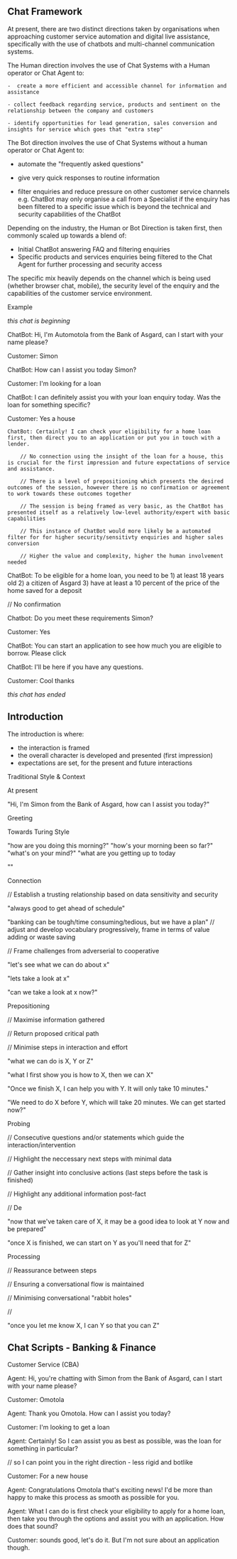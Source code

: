 Chat  Framework
-

At present, there are two distinct directions taken by organisations when approaching customer service automation and digital live assistance, specifically with the use of chatbots and multi-channel communication systems. 

The Human direction involves the use of Chat Systems with a Human operator or Chat Agent to:

    -  create a more efficient and accessible channel for information and assistance 

    - collect feedback regarding service, products and sentiment on the relationship between the company and customers

    - identify opportunities for lead generation, sales conversion and insights for service which goes that "extra step"

The Bot direction involves the use of Chat Systems without a human operator or Chat Agent to:

- automate the "frequently asked questions" 

- give very quick responses to routine information

- filter enquiries and reduce pressure on other customer service channels e.g. ChatBot may only organise a call from a Specialist if the enquiry has been filtered to a specific issue which is beyond the technical and security capabilities of the ChatBot 

Depending on the industry, the Human or Bot Direction is taken first, then commonly scaled up towards a blend of:

- Initial ChatBot answering FAQ and filtering enquiries
- Specific products and services enquiries being filtered to the Chat Agent for further processing and security access 

The specific mix heavily depends on the channel which is being used (whether browser chat, mobile), the security level of the enquiry and the capabilities of the customer service environment. 

Example

*this chat is beginning* 

ChatBot: Hi, I'm Automotola from the Bank of Asgard, can I start with your name please?

Customer: Simon

ChatBot: How can I assist you today Simon?

Customer: I'm looking for a loan

ChatBot: I can definitely assist you with your loan enquiry today. Was the loan for something specific? 

Customer: Yes a house

    ChatBot: Certainly! I can check your eligibility for a home loan first, then direct you to an application or put you in touch with a lender.

        // No connection using the insight of the loan for a house, this is crucial for the first impression and future expectations of service and assistance. 

        // There is a level of prepositioning which presents the desired outcomes of the session, however there is no confirmation or agreement to work towards these outcomes together

        // The session is being framed as very basic, as the ChatBot has presented itself as a relatively low-level authority/expert with basic capabilities

        // This instance of ChatBot would more likely be a automated filter for for higher security/sensitivty enquiries and higher sales conversion 

        // Higher the value and complexity, higher the human involvement needed 

ChatBot: To be eligible for a home loan, you need to be 1) at least 18 years old 2) a citizen of Asgard 3) have at least a 10 percent of the price of the home saved for a deposit

// No confirmation  

Chatbot: Do you meet these requirements Simon?

Customer: Yes

ChatBot: You can start an application to see how much you are eligible to borrow. Please click <here> 

ChatBot: I'll be here if you have any questions.

Customer: Cool thanks 

*this chat has ended* 



Introduction
- 
The introduction is where:

- the interaction is framed
- the overall character is developed and presented (first impression) 
- expectations are set, for the present and future interactions


Traditional Style & Context 

At present

"Hi, I'm Simon from the Bank of Asgard, how can I assist you today?"

Greeting


Towards Turing Style 

"how are you doing this morning?"
"how's your morning been so far?"
"what's on your mind?"
"what are you getting up to today

  

""

  

Connection

  

// Establish a trusting relationship based on data sensitivity and security

  

"always good to get ahead of schedule"

"banking can be tough/time consuming/tedious, but we have a plan"  // adjust and develop vocabulary progressively, frame in terms of value adding or waste saving

  

// Frame challenges from adverserial to cooperative

"let's see what we can do about x"

"lets take a look at x"

"can we take a look at x now?"

  
  

Prepositioning

// Maximise information gathered

// Return proposed critical path

// Minimise steps in interaction and effort

  

"what we can do is X, Y or Z"

"what I first show you is how to X, then we can X"

"Once we finish X, I can help you with Y. It will only take 10 minutes."

"We need to do X before Y, which will take 20 minutes. We can get started now?"

  
  

Probing

  

// Consecutive questions and/or statements which guide the interaction/intervention

// Highlight the neccessary next steps with minimal data

// Gather insight into conclusive actions (last steps before the task is finished)

// Highlight any additional information post-fact

// De

  

"now that we've taken care of X, it may be a good idea to look at Y now and be prepared"

"once X is finished, we can start on Y as you'll need that for Z"

  

Processing

  

// Reassurance between steps

// Ensuring a conversational flow is maintained

// Minimising conversational "rabbit holes"

//

  

"once you let me know X, I can Y so that you can Z"


Chat Scripts - Banking & Finance
-
Customer Service (CBA) 

Agent: Hi, you're chatting with Simon from the Bank of Asgard, can I start with your name please?

Customer: Omotola

Agent: Thank you Omotola. How can I assist you today?

Customer: I'm looking to get a loan

Agent: Certainly! So I can assist you as best as possible, was the loan for something in particular? 

// so I can point you in the right direction - less rigid and botlike 

Customer: For a new house

Agent: Congratulations Omotola that's exciting news! I'd be more than happy to make this process as smooth as possible for you. 

Agent: What I can do is first check your eligibility to apply for a home loan, then take you through the options and assist you with an application. How does that sound?

Customer: sounds good, let's do it. But I'm not sure about an application though.
